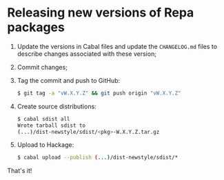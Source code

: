 # Releasing new versions of Repa packages

1. Update the versions in Cabal files and update the `CHANGELOG.md` files to describe changes associated with these version;
2. Commit changes;
3. Tag the commit and push to GitHub:
    
    ```bash
    $ git tag -a "vW.X.Y.Z" && git push origin "vW.X.Y.Z"
    ```

4. Create source distributions:

    ```bash
    $ cabal sdist all
    Wrote tarball sdist to
    (...)/dist-newstyle/sdist/<pkg>-W.X.Y.Z.tar.gz
    ```

5. Upload to Hackage:

    ```bash
    $ cabal upload --publish (...)/dist-newstyle/sdist/*
    ```

That's it!